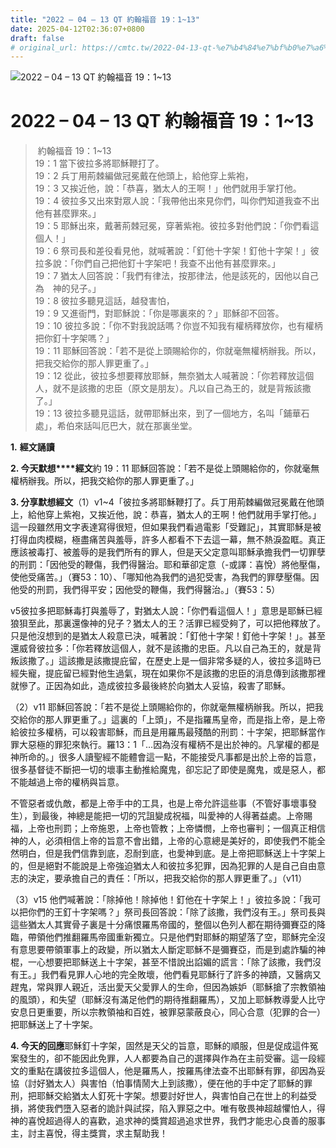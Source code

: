 ```yaml
---
title: "2022 – 04 – 13 QT 約翰福音 19：1~13"
date: 2025-04-12T02:36:07+0800
draft: false
# original_url: https://cmtc.tw/2022-04-13-qt-%e7%b4%84%e7%bf%b0%e7%a6%8f%e9%9f%b3-19%ef%bc%9a113
---
```


![2022 – 04 – 13 QT  約翰福音 19：1\~13](/images/qt.jpg   "2022 – 04 – 13 QT  約翰福音 19：1\~13")

# 2022 – 04 – 13 QT 約翰福音 19：1\~13

>  約翰福音 19：1\~13  
> 19：1 當下彼拉多將耶穌鞭打了。  
> 19：2 兵丁用荊棘編做冠冕戴在他頭上，給他穿上紫袍，  
> 19：3 又挨近他，說：「恭喜，猶太人的王啊！」他們就用手掌打他。  
> 19：4 彼拉多又出來對眾人說：「我帶他出來見你們，叫你們知道我查不出他有甚麼罪來。」  
> 19：5 耶穌出來，戴著荊棘冠冕，穿著紫袍。彼拉多對他們說：「你們看這個人！」  
> 19：6 祭司長和差役看見他，就喊著說：「釘他十字架！釘他十字架！」彼拉多說：「你們自己把他釘十字架吧！我查不出他有甚麼罪來。」  
> 19：7 猶太人回答說：「我們有律法，按那律法，他是該死的，因他以自己為　神的兒子。」  
> 19：8 彼拉多聽見這話，越發害怕，  
> 19：9 又進衙門，對耶穌說：「你是哪裏來的？」耶穌卻不回答。  
> 19：10 彼拉多說：「你不對我說話嗎？你豈不知我有權柄釋放你，也有權柄把你釘十字架嗎？」  
> 19：11 耶穌回答說：「若不是從上頭賜給你的，你就毫無權柄辦我。所以，把我交給你的那人罪更重了。」  
> 19：12 從此，彼拉多想要釋放耶穌，無奈猶太人喊著說：「你若釋放這個人，就不是該撒的忠臣（原文是朋友）。凡以自己為王的，就是背叛該撒了。」  
> 19：13 彼拉多聽見這話，就帶耶穌出來，到了一個地方，名叫「鋪華石處」，希伯來話叫厄巴大，就在那裏坐堂。

**1.** **經文誦讀**

**2. 今天默想****經文**約 19：11 耶穌回答說：「若不是從上頭賜給你的，你就毫無權柄辦我。所以，把我交給你的那人罪更重了。」

**3. 分享默想經文**（1）v1\~4「彼拉多將耶穌鞭打了。兵丁用荊棘編做冠冕戴在他頭上，給他穿上紫袍，又挨近他，說：恭喜，猶太人的王啊！他們就用手掌打他。」這一段雖然用文字表達寫得很短，但如果我們看過電影「受難記」，其實耶穌是被打得血肉模糊，極盡痛苦與羞辱，許多人都看不下去這一幕，無不熱淚盈眶。真正應該被毒打、被羞辱的是我們所有的罪人，但是天父定意叫耶穌承擔我們一切罪孽的刑罰：「因他受的鞭傷，我們得醫治。耶和華卻定意（-或譯：喜悅）將他壓傷，使他受痛苦。」（賽53：10）、「哪知他為我們的過犯受害，為我們的罪孽壓傷。因他受的刑罰，我們得平安；因他受的鞭傷，我們得醫治。」（賽53：5）

v5彼拉多把耶穌毒打與羞辱了，對猶太人說：「你們看這個人！」意思是耶穌已經狼狽至此，那裏還像神的兒子？猶太人的王？活罪已經受夠了，可以把他釋放了。只是他沒想到的是猶太人殺意已決，喊著說：「釘他十字架！釘他十字架！」。甚至還威脅彼拉多：「你若釋放這個人，就不是該撒的忠臣。凡以自己為王的，就是背叛該撒了。」這該撒是該撒提庇留，在歷史上是一個非常多疑的人，彼拉多這時已經失寵，提庇留已經對他生過氣，現在如果你不是該撒的忠臣的消息傳到該撒那裡就慘了。正因為如此，造成彼拉多最後終於向猶太人妥協，殺害了耶穌。

（2）v11 耶穌回答說：「若不是從上頭賜給你的，你就毫無權柄辦我。所以，把我交給你的那人罪更重了。」這裏的「上頭」，不是指羅馬皇帝，而是指上帝，是上帝給彼拉多權柄，可以殺害耶穌，而且是用羅馬最殘酷的刑罰：十字架，把耶穌當作罪大惡極的罪犯來執行。羅13：1「…因為沒有權柄不是出於神的。凡掌權的都是神所命的。」很多人讀聖經不能體會這一點，不能接受凡事都是出於上帝的旨意，很多基督徒不斷把一切的壞事主動推給魔鬼，卻忘記了即使是魔鬼，或是惡人，都不能越過上帝的權柄與旨意。

不管惡者或仇敵，都是上帝手中的工具，也是上帝允許這些事（不管好事壞事發生），到最後，神總是能把一切的咒詛變成祝福，叫愛神的人得著益處。上帝賜福，上帝也刑罰；上帝施恩，上帝也管教；上帝憐憫，上帝也審判；一個真正相信神的人，必須相信上帝的旨意不會出錯，上帝的心意總是美好的，即使我們不能全然明白，但是我們信靠到底，忍耐到底，也愛神到底。是上帝把耶穌送上十字架上的，但是絕對不能說是上帝強迫猶太人和彼拉多犯罪，因為犯罪的人是自己自由意志的決定，要承擔自己的責任：「所以，把我交給你的那人罪更重了。」（v11）

（3）v15 他們喊著說：「除掉他！除掉他！釘他在十字架上！」彼拉多說：「我可以把你們的王釘十字架嗎？」祭司長回答說：「除了該撒，我們沒有王。」祭司長與這些猶太人其實骨子裏是十分痛恨羅馬帝國的，整個以色列人都在期待彌賽亞的降臨，帶領他們推翻羅馬帝國重新獨立。只是他們對耶穌的期望落了空，耶穌完全沒有意思要帶領軍事上的政變，所以猶太人斷定耶穌不是彌賽亞，而是到處詐騙的神棍，一心想要把耶穌送上十字架，甚至不惜說出諂媚的謊言：「除了該撒，我們沒有王。」我們看見罪人心地的完全敗壞，他們看見耶穌行了許多的神蹟，又醫病又趕鬼，常與罪人親近，活出愛天父愛罪人的生命，但因為嫉妒（耶穌搶了宗教領袖的風頭），和失望（耶穌沒有滿足他們的期待推翻羅馬），又加上耶穌教導愛人比守安息日更重要，所以宗教領袖和百姓，被罪惡蒙蔽良心，同心合意（犯罪的合一）把耶穌送上了十字架。

**4. 今天的回應**耶穌釘十字架，固然是天父的旨意，耶穌的順服，但是促成這件冤案發生的，卻不能因此免罪，人人都要為自己的選擇與作為在主前受審。這一段經文的重點在講彼拉多這個人，他是羅馬人，按羅馬律法查不出耶穌有罪，卻因為妥協（討好猶太人）與害怕（怕事情鬧大上到該撒），便在他的手中定了耶穌的罪刑，把耶穌交給猶太人釘死十字架。想要討好世人，與害怕自己在世上的利益受損，將使我們墮入惡者的詭計與試探，陷入罪惡之中。唯有敬畏神超越懼怕人，得神的喜悅超過得人的喜歡，追求神的獎賞超過追求世界，我們才能忠心良善的服事主，討主喜悅，得主獎賞，求主幫助我！